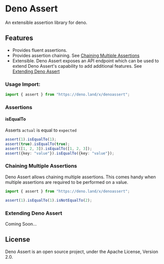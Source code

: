 # Deno Assert

An extensible assertion library for deno.

## Features

* Provides fluent assertions.
* Provides assertion chaining. See [Chaining Multiple Assertions](#chaining-multiple-assertions)
* Extensible. Deno Assert exposes an API endpoint which can be used to extend Deno Assert's capability to add additional features. See [Extending Deno Assert](#extending-deno-assert)

### Usage Import:

```typescript
import { assert } from "https://deno.land/x/denoassert";
```

### Assertions

#### isEqualTo

Asserts `actual` is equal to `expected`

```typescript
assert(1).isEqualTo(1);
assert(true).isEqualTo(true);
assert([1, 2, 3]).isEqualTo([1, 2, 3]);
assert({key: "value"}).isEqualTo({key: "value"});
```


### Chaining Multiple Assertions

Deno Assert allows chaining multiple assertions. This comes handy when multiple assertions are required to be performed on a value.

```typescript
import { assert } from "https://deno.land/x/denoassert";

assert(1).isEqualTo(1).isNotEqualTo(2);
```


### Extending Deno Assert

Coming Soon...


## License
Deno Assert is an open source project, under the Apache License, Version 2.0.

